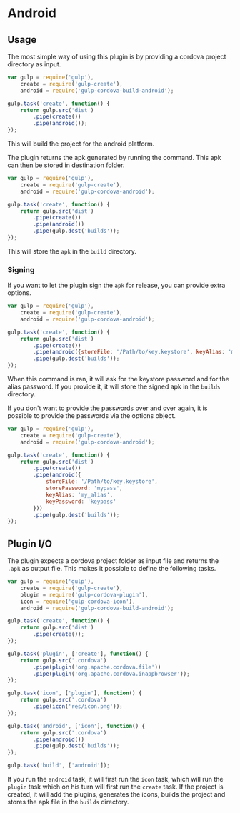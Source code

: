 # Android

## Usage

The most simple way of using this plugin is by providing a cordova project directory as input.

```JavaScript
var gulp = require('gulp'),
    create = require('gulp-create'),
    android = require('gulp-cordova-build-android');

gulp.task('create', function() {
    return gulp.src('dist')
        .pipe(create())
        .pipe(android());
});
```

This will build the project for the android platform.

The plugin returns the apk generated by running the command. This apk can then be stored in destination folder.

```JavaScript
var gulp = require('gulp'),
    create = require('gulp-create'),
    android = require('gulp-cordova-android');

gulp.task('create', function() {
    return gulp.src('dist')
        .pipe(create())
        .pipe(android())
        .pipe(gulp.dest('builds'));
});
```

This will store the `apk` in the `build` directory.

### Signing

If you want to let the plugin sign the `apk` for release, you can provide extra options.

```JavaScript
var gulp = require('gulp'),
    create = require('gulp-create'),
    android = require('gulp-cordova-android');

gulp.task('create', function() {
    return gulp.src('dist')
        .pipe(create())
        .pipe(android({storeFile: '/Path/to/key.keystore', keyAlias: 'my_alias'}))
        .pipe(gulp.dest('builds'));
});
```

When this command is ran, it will ask for the keystore password and for the alias password. If you provide it, it will store
the signed apk in the `builds` directory.

If you don't want to provide the passwords over and over again, it is possible to provide the passwords via the options object.

```JavaScript
var gulp = require('gulp'),
    create = require('gulp-create'),
    android = require('gulp-cordova-android');

gulp.task('create', function() {
    return gulp.src('dist')
        .pipe(create())
        .pipe(android({
            storeFile: '/Path/to/key.keystore',
            storePassword: 'mypass',
            keyAlias: 'my_alias',
            keyPassword: 'keypass'
        }))
        .pipe(gulp.dest('builds'));
});
```

## Plugin I/O

The plugin expects a cordova project folder as input file and returns the `.apk` as output file. This makes it possible
to define the following tasks.

```JavaScript
var gulp = require('gulp'),
    create = require('gulp-create'),
    plugin = require('gulp-cordova-plugin'),
    icon = require('gulp-cordova-icon'),
    android = require('gulp-cordova-build-android');

gulp.task('create', function() {
    return gulp.src('dist')
        .pipe(create());
});

gulp.task('plugin', ['create'], function() {
    return gulp.src('.cordova')
        .pipe(plugin('org.apache.cordova.file'))
        .pipe(plugin('org.apache.cordova.inappbrowser'));
});

gulp.task('icon', ['plugin'], function() {
    return gulp.src('.cordova')
        .pipe(icon('res/icon.png'));
});

gulp.task('android', ['icon'], function() {
    return gulp.src('.cordova')
        .pipe(android())
        .pipe(gulp.dest('builds'));
});

gulp.task('build', ['android']);
```

If you run the `android` task, it will first run the `icon` task, which will run the `plugin` task which on his turn will first run the
`create` task. If the project is created, it will add the plugins, generates the icons, builds the project and stores the apk file
in the `builds` directory.